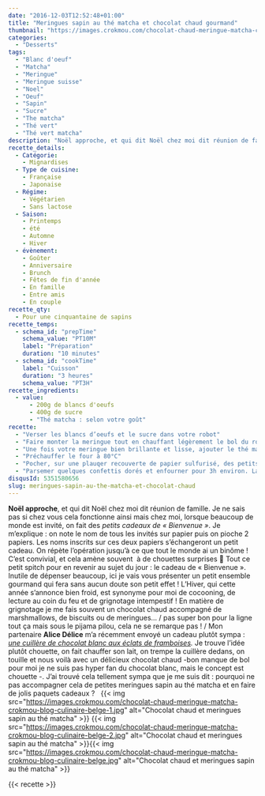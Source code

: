 ```yaml
---
date: "2016-12-03T12:52:48+01:00"
title: "Meringues sapin au thé matcha et chocolat chaud gourmand"
thumbnail: "https://images.crokmou.com/chocolat-chaud-meringue-matcha-crokmou-blog-culinaire-belge-3.jpg"
categories:
  - "Desserts"
tags:
  - "Blanc d'oeuf"
  - "Matcha"
  - "Meringue"
  - "Meringue suisse"
  - "Noel"
  - "Oeuf"
  - "Sapin"
  - "Sucre"
  - "The matcha"
  - "Thé vert"
  - "Thé vert matcha"
description: "Noël approche, et qui dit Noël chez moi dit réunion de famille ... lorsque beaucoup de monde est invité, on fait des petits cadeaux de \"Bienvenue\"."
recette_details:
  - Catégorie:
    - Mignardises
  - Type de cuisine:
    - Française
    - Japonaise  
  - Régime:
    - Végétarien
    - Sans lactose
  - Saison:
    - Printemps
    - été
    - Automne
    - Hiver
  - évènement:
    - Goûter
    - Anniversaire
    - Brunch
    - Fêtes de fin d'année
    - En famille
    - Entre amis
    - En couple
recette_qty:
  - Pour une cinquantaine de sapins
recette_temps:
  - schema_id: "prepTime"
    schema_value: "PT10M"
    label: "Préparation"
    duration: "10 minutes"
  - schema_id: "cookTime"
    label: "Cuisson"
    duration: "3 heures"
    schema_value: "PT3H"
recette_ingredients:
  - value:
      - 200g de blancs d'oeufs
      - 400g de sucre
      - "Thé matcha : selon votre goût"
recette:
  - "Verser les blancs d’oeufs et le sucre dans votre robot"
  - "Faire monter la meringue tout en chauffant légèrement le bol du robot à l’aide d’un chalumeau. Attention à bien vous déplacer lorsque vous chauffez, histoire de ne pas faire de caramel… Chauffer les blancs permet de faire une meringue Suisse. Si vous ne disposez pas d’une cuve permettant la chauffe directe, battre les blancs d’œufs et le sucre dans un cul de poule au bain marie. Le mélange doit atteindre 40/45°C. Puis remettre à battre au robot."
  - "Une fois votre meringue bien brillante et lisse, ajouter le thé matcha préalablement tamisé, incorporer délicatement à la meringue à l’aide d’une spatule"
  - "Préchauffer le four à 80°C"
  - "Pocher, sur une plauqer recouverte de papier sulfurisé, des petits sapins de Noël à l’aide d’une douille « étoile » : pour cela presser une fois pour faire la base du sapin, stopper la pression, remonter légèrement la poche, presser une seconde fois pour faire le deuxième palier et répéter l’opération une troisième fois pour la fin du sapin, terminer avec une petite pointe. La poche à douille n »est pas toujours évidente à manier, mais avec un peu d’entrainement cela s’apprend très vite !"
  - "Parsemer quelques confettis dorés et enfourner pour 3h environ. La meringue doit se décoller facilement du papier et ne plus coller aux doigts.   Pour offrir il vous suffit d’emballer la cuillère chocolat avec quelques meringues et le tour est joué ! C’est simple, gourmand, un peu fait maison et parfait pour la saison 🙂"
disqusId: 5351580656
slug: meringues-sapin-au-the-matcha-et-chocolat-chaud
---
```


**Noël approche**, et qui dit Noël chez moi dit réunion de famille. Je ne sais pas si chez vous cela fonctionne ainsi mais chez moi, lorsque beaucoup de monde est invité, on fait des _petits cadeaux de « Bienvenue »_. Je m’explique : on note le nom de tous les invités sur papier puis on pioche 2 papiers. Les noms inscrits sur ces deux papiers s’échangeront un petit cadeau. On répète l’opération jusqu’à ce que tout le monde ai un binôme ! C’est convivial, et cela amène souvent  à de chouettes surprises 🙂 Tout ce petit spitch pour en revenir au sujet du jour : le cadeau de « Bienvenue ». Inutile de dépenser beaucoup, ici je vais vous présenter un petit ensemble gourmand qui fera sans aucun doute son petit effet ! L’Hiver, qui cette année s’annonce bien froid, est synonyme pour moi de cocooning, de lecture au coin du feu et de grignotage intempestif ! En matière de grignotage je me fais souvent un chocolat chaud accompagné de marshmallows, de biscuits ou de meringues… / pas super bon pour la ligne tout ça mais sous le pijama pilou, cela ne se remarque pas ! / Mon partenaire **Alice Délice** m’a récemment envoyé un cadeau plutôt sympa : _[une cuillère de chocolat blanc aux éclats de framboises](https://www.alicedelice.com)._ Je trouve l’idée plutôt chouette, on fait chauffer son lait, on trempe la cuillère dedans, on touille et nous voilà avec un délicieux chocolat chaud -bon manque de bol pour moi je ne suis pas hyper fan du chocolat blanc, mais le concept est chouette -. J’ai trouvé cela tellement sympa que je me suis dit : pourquoi ne pas accompagner cela de petites meringues sapin au thé matcha et en faire de jolis paquets cadeaux ?   {{< img src="https://images.crokmou.com/chocolat-chaud-meringue-matcha-crokmou-blog-culinaire-belge-1.jpg" alt="Chocolat chaud et meringues sapin au thé matcha" >}} {{< img src="https://images.crokmou.com/chocolat-chaud-meringue-matcha-crokmou-blog-culinaire-belge-2.jpg" alt="Chocolat chaud et meringues sapin au thé matcha" >}}{{< img src="https://images.crokmou.com/chocolat-chaud-meringue-matcha-crokmou-blog-culinaire-belge.jpg" alt="Chocolat chaud et meringues sapin au thé matcha" >}}

{{< recette >}}
